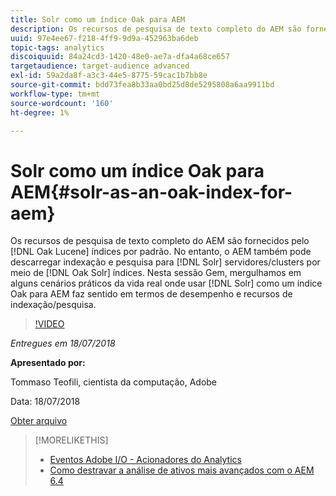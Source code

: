 ```yaml
---
title: Solr como um índice Oak para AEM
description: Os recursos de pesquisa de texto completo do AEM são fornecidos por índices Oak Lucene por padrão. No entanto, o AEM também pode descarregar a indexação e a pesquisa em servidores/clusters Solr por meio de índices Oak Solr. Nesta sessão Gem, mergulhamos em alguns cenários práticos da vida real, onde usar Solr como um índice Oak para AEM faz sentido em termos de desempenho e recursos de indexação/pesquisa.
uuid: 97e4ee67-f218-4ff9-9d9a-452963ba6deb
topic-tags: analytics
discoiquuid: 84a24cd3-1420-48e0-ae7a-dfa4a68ce657
targetaudience: target-audience advanced
exl-id: 59a2da8f-a3c3-44e5-8775-59cac1b7bb8e
source-git-commit: bdd73fea8b33aa0bd25d8de5295808a6aa9911bd
workflow-type: tm+mt
source-wordcount: '160'
ht-degree: 1%

---
```


# Solr como um índice Oak para AEM{#solr-as-an-oak-index-for-aem}

Os recursos de pesquisa de texto completo do AEM são fornecidos pelo [!DNL Oak Lucene] índices por padrão. No entanto, o AEM também pode descarregar indexação e pesquisa para [!DNL Solr] servidores/clusters por meio de [!DNL Oak Solr] índices. Nesta sessão Gem, mergulhamos em alguns cenários práticos da vida real onde usar [!DNL Solr] como um índice Oak para AEM faz sentido em termos de desempenho e recursos de indexação/pesquisa.

>[!VIDEO](https://video.tv.adobe.com/v/23023/?quality=9)

*Entregues em 18/07/2018*

**Apresentado por:**

Tommaso Teofili, cientista da computação, Adobe

Data: 18/07/2018

[Obter arquivo](assets/aem-gems-solr-oakaem-071818.pdf)

<!--
[Get back to the Overview](https://helpx.adobe.com/experience-manager/kt/eseminars/gems/aem-index.html)
-->

>[!MORELIKETHIS]
>
>* [Eventos Adobe I/O - Acionadores do Analytics](aem-analytics-triggers.md)
>* [Como destravar a análise de ativos mais avançados com o AEM 6.4](https://helpx.adobe.com/experience-manager/kt/eseminars/experience-insider/exp-asset-analytics-64.html)


<!-- wrong link, needs to be replaced. removed for now:
>* [Getting the most out of digital interactions with AEM and Analytics](https://helpx.adobe.com/experience-manager/kt/eseminars/ask-the-expert/aem-getting-the-most-out-of-digital-interactions-with-aem-and-analytics.html) 
-->
